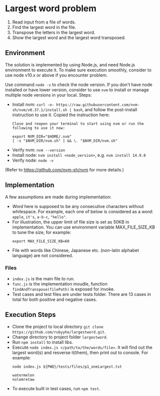 # Largest word problem
1. Read input from a file of words.
2. Find the largest word in the file.
3. Transpose the letters in the largest word.
4. Show the largest word and the largest word transposed. 


## Environment
The solution is implemented by using Node.js, and need Node.js environment to execute it. To make sure execution smoothly, consider to use node v10.x or above if you encounter problem. 

Use command `node -v` to check the node version. If you don't have node installed or have lower version, consider to use `nvm` to install or manage multiple node versions in your local. 
Steps:
* Install nvm: `curl -o- https://raw.githubusercontent.com/nvm-sh/nvm/v0.37.1/install.sh | bash`, and follow the post-install instruction to use it. Copied the instruction here:
  ```
  Close and reopen your terminal to start using nvm or run the following to use it now:
  
  export NVM_DIR="$HOME/.nvm"
  [ -s "$NVM_DIR/nvm.sh" ] && \. "$NVM_DIR/nvm.sh" 
  ``` 
* Verify nvm: `nvm --version`
* Install node: `nvm install <node_version>`, e.g. `nvm install 14.9.0`
* Verify node: `node -v`
  
(Refer to https://github.com/nvm-sh/nvm for more details.)  

## Implementation
A few assumptions are made during implementation:
* *Word* here is supposed to be any consecutive characters without whitespace. For example, each one of below is considered as a *word*: `apple`, `it's`,  `a-b-c`, `"hello"`.
* For illustration, the upper limit of file size is set as 50KB in implementation. You can use environment variable MAX_FILE_SIZE_KB to tune the size, for example: 
  ```
  export MAX_FILE_SIZE_KB=60
  ```
* File with words like Chinese, Japanese etc. (non-latin alphabet language) are not considered. 

### Files
* `index.js` is the main file to run.
* `func.js` is the implementation moudle, function `findAndTranspose(filePath)` is exposed for invoke.
* Test cases and test files are under tests folder. There are 13 cases in total for both positive and negative cases.


## Execution Steps
* Clone the project to local directory `git clone https://github.com/rubyyhe/largestword.git`.
* Change directory to project folder `largestword`.
* Run `npm install` to install libs.
* Execute `node index.js </path/to/the/words/file>`. It will find out the largest word(s) and resverse it(them), then print out to console. 
For example:
    ```
    node index.js ${PWD}/tests/files/p1_oneLargest.txt
    
    watermelon
    nolemretaw  
    ```
* To execute built in test cases, run `npm test`.
  
